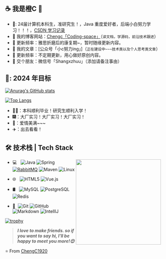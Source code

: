 ## ☕ 我是橙C 👋

- 🏫: 24届计算机本科生，准研究生！，Java 重度爱好者，后端小白努力学习！！！，[CSDN 学习记录](https://blog.csdn.net/m0_51808048)
- :cookie: 我的博客网站：[Chengc「Coding-space」](http://43.138.163.65/)（`读文档，学源码，前沿技术跟进`）
- :strawberry: 更新频率：雅思折磨后的康复期~，暂时随缘更新内容。
- :honey_pot: 我的文章：[公众号「小c努力ing」]（`正在建设中~~~技术类以及个人思考类文章`）
- :strawberry: 更新频率：不定期更新，用心做好原创内容。
- :tangerine: 交个朋友：微信号「Shangxzhuu」（添加请备注事由）

## 🎯: 2024 年目标

[![Anurag's GitHub stats](https://github-readme-stats.vercel.app/api?username=ChengC1920)](https://github.com/anuraghazra/github-readme-stats)

[![Top Langs](https://github-readme-stats.vercel.app/api/top-langs/?username=ChengC1920&layout=compact&exclude_repo=sumy7.github.io&title_color=ffffff&icon_color=bb2acf&text_color=daf7dc&bg_color=151515)](https://github.com/anuraghazra/github-readme-stats)

- 👨‍🎓：本科顺利毕业！研究生顺利入学！
- 🎆：大厂实习！大厂实习！大厂实习！
- 💌：爱情美满~~~
- ✈️：出去看看！

## 🛠 技术栈 | Tech Stack

<a href="https://chodocs.cn/"><img src="https://media.giphy.com/media/SWoSkN6DxTszqIKEqv/giphy.gif" align="right" height="275" /></a>

- 💻 &#160; ![Java](https://img.shields.io/badge/-Java-333333?style=flat&logo=Java&logoColor=007396)
![Spring](http://img.shields.io/badge/-Spring-6DB33F?style=flat-square&logo=spring&logoColor=ffffff)
[![RabbitMQ](https://img.shields.io/badge/-RabbitMQ-black?style=flat-square&logo=rabbitmq&link=https://github.com/LuizCarlosAbbott/)](https://github.com/LuizCarlosAbbott/)
![Maven](http://img.shields.io/badge/-Maven-1565c0?style=flat-square&logo=apache-maven)
![Linux](https://img.shields.io/badge/-Linux-333333?style=flat&logo=Linux&logoColor=FCC624)

- 🌐 &#160; ![HTML5](https://img.shields.io/badge/-HTML5-333333?style=flat&logo=HTML5)
![Vue.js](https://img.shields.io/badge/-VueJS-333333?style=flat&logo=Vue.js)

- 🛢 &#160; ![MySQL](https://img.shields.io/badge/-MySQL-333333?style=flat&logo=mysql)
![PostgreSQL](https://img.shields.io/badge/-PostgreSQL-000000?style=flat&logo=postgresql)
![Redis](https://img.shields.io/badge/-Redis-DC382D?style=flat-square&logo=redis&logoColor=ffffff)

- 🔧 &#160;![Git](https://img.shields.io/badge/-Git-333333?style=flat&logo=git)
![GitHub](https://img.shields.io/badge/-GitHub-333333?style=flat&logo=github)
![Markdown](https://img.shields.io/badge/-Markdown-333333?style=flat&logo=markdown)
![IntellIJ](https://img.shields.io/badge/-IntellIJ%20IDEA-000000?style=flat&logo=intellij%20idea)

[![trophy](https://github-profile-trophy.vercel.app/?username=ChengC1920&theme=onedark)](https://github.com/ryo-ma/github-profile-trophy)

> ***I love to make friends. so if you want to say hi, I'll be happy to meet you more!😊***

⭐️ From [ChengC1920](https://github.com/ChengC1920)
